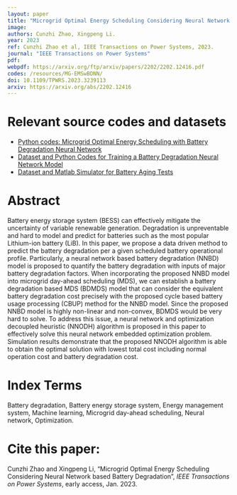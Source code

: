 ```yaml
---
layout: paper
title: "Microgrid Optimal Energy Scheduling Considering Neural Network based Battery Degradation"
image: 
authors: Cunzhi Zhao, Xingpeng Li.
year: 2023
ref: Cunzhi Zhao et al, IEEE Transactions on Power Systems, 2023.
journal: "IEEE Transactions on Power Systems"
pdf: 
webpdf: https://arxiv.org/ftp/arxiv/papers/2202/2202.12416.pdf
codes: /resources/MG-EMSwBDNN/
doi: 10.1109/TPWRS.2023.3239113
arxiv: https://arxiv.org/abs/2202.12416
---
```


# Relevant source codes and datasets
* <a class="" href="/resources/MG-EMSwBDNN/" target="_blank">Python codes: Microgrid Optimal Energy Scheduling with Battery Degradation Neural Network</a>
* <a class="" href="/resources/BDNN-Training-Data/" target="_blank">Dataset and Python Codes for Training a Battery Degradation Neural Network Model</a>
* <a class="" href="/resources/BatryAgingSim-Data/" target="_blank">Dataset and Matlab Simulator for Battery Aging Tests</a>

# Abstract

Battery energy storage system (BESS) can effectively mitigate the uncertainty of variable renewable generation. Degradation is unpreventable and hard to model and predict for batteries such as the most popular Lithium-ion battery (LiB). In this paper, we propose a data driven method to predict the battery degradation per a given scheduled battery operational profile. Particularly, a neural network based battery degradation (NNBD) model is proposed to quantify the battery degradation with inputs of major battery degradation factors. When incorporating the proposed NNBD model into microgrid day-ahead scheduling (MDS), we can establish a battery degradation based MDS (BDMDS) model that can consider the equivalent battery degradation cost precisely with the proposed cycle based battery usage processing (CBUP) method for the NNBD model. Since the proposed NNBD model is highly non-linear and non-convex, BDMDS would be very hard to solve. To address this issue, a neural network and optimization decoupled heuristic (NNODH) algorithm is proposed in this paper to effectively solve this neural network embedded optimization problem. Simulation results demonstrate that the proposed NNODH algorithm is able to obtain the optimal solution with lowest total cost including normal operation cost and battery degradation cost.

# Index Terms
Battery degradation, Battery energy storage system, Energy management system, Machine learning, Microgrid day-ahead scheduling, Neural network, Optimization.

# Cite this paper:
Cunzhi Zhao and Xingpeng Li, “Microgrid Optimal Energy Scheduling Considering Neural Network based Battery Degradation”, *IEEE Transactions on Power Systems*, early access, Jan. 2023.


